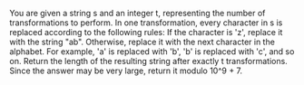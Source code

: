 You are given a string s and an integer t, representing the number of transformations to perform. In one transformation, every character in s is replaced according to the following rules:
If the character is 'z', replace it with the string "ab".
Otherwise, replace it with the next character in the alphabet. For example, 'a' is replaced with 'b', 'b' is replaced with 'c', and so on.
Return the length of the resulting string after exactly t transformations.
Since the answer may be very large, return it modulo 10^9 + 7.
